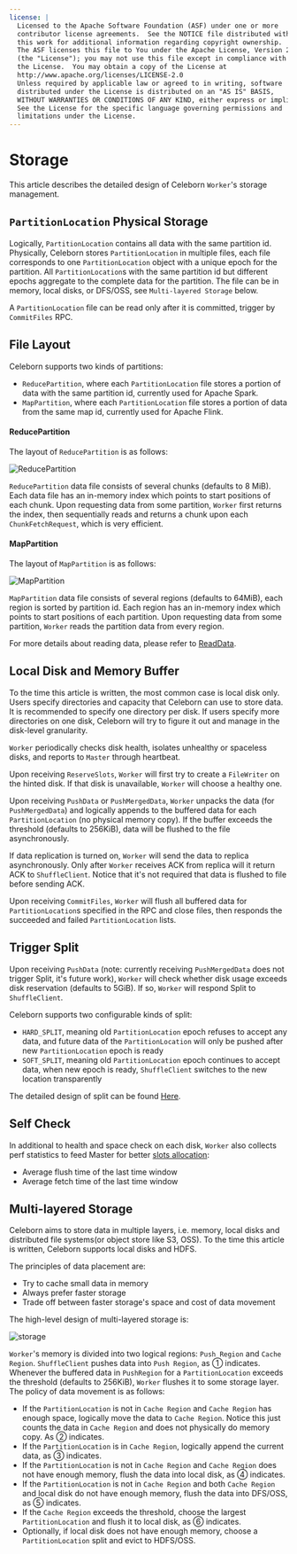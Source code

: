 ```yaml
---
license: |
  Licensed to the Apache Software Foundation (ASF) under one or more
  contributor license agreements.  See the NOTICE file distributed with
  this work for additional information regarding copyright ownership.
  The ASF licenses this file to You under the Apache License, Version 2.0
  (the "License"); you may not use this file except in compliance with
  the License.  You may obtain a copy of the License at
  http://www.apache.org/licenses/LICENSE-2.0
  Unless required by applicable law or agreed to in writing, software
  distributed under the License is distributed on an "AS IS" BASIS,
  WITHOUT WARRANTIES OR CONDITIONS OF ANY KIND, either express or implied.
  See the License for the specific language governing permissions and
  limitations under the License.
---
```


# Storage
This article describes the detailed design of Celeborn `Worker`'s storage management.

## `PartitionLocation` Physical Storage
Logically, `PartitionLocation` contains all data with the same partition id. Physically, Celeborn stores
`PartitionLocation` in multiple files, each file corresponds to one `PartitionLocation` object with a unique epoch
for the partition. All `PartitionLocation`s with the same partition id but different epochs aggregate to the complete 
data for the partition. The file can be in memory, local disks, or DFS/OSS, see `Multi-layered Storage` below.

A `PartitionLocation` file can be read only after it is committed, trigger by `CommitFiles` RPC.

## File Layout
Celeborn supports two kinds of partitions:

- `ReducePartition`, where each `PartitionLocation` file stores a portion of data with the same partition id,
  currently used for Apache Spark.
- `MapPartition`, where each `PartitionLocation` file stores a portion of data from the same map id, currently
  used for Apache Flink.

#### ReducePartition
The layout of `ReducePartition` is as follows:

![ReducePartition](../../assets/img/reducepartition.svg)

`ReducePartition` data file consists of several chunks (defaults to 8 MiB). Each data file has an in-memory index
which points to start positions of each chunk. Upon requesting data from some partition, `Worker` first returns the
index, then sequentially reads and returns a chunk upon each `ChunkFetchRequest`, which is very efficient.

#### MapPartition
The layout of `MapPartition` is as follows:

![MapPartition](../../assets/img/mappartition.svg)

`MapPartition` data file consists of several regions (defaults to 64MiB), each region is sorted by partition id.
Each region has an in-memory index which points to start positions of each partition. Upon requesting data from
some partition, `Worker` reads the partition data from every region.

For more details about reading data, please refer to [ReadData](../../developers/readdata).

## Local Disk and Memory Buffer
To the time this article is written, the most common case is local disk only. Users specify directories and
capacity that Celeborn can use to store data. It is recommended to specify one directory per disk. If users
specify more directories on one disk, Celeborn will try to figure it out and manage in the disk-level
granularity.

`Worker` periodically checks disk health, isolates unhealthy or spaceless disks, and reports to `Master`
through heartbeat.

Upon receiving `ReserveSlots`, `Worker` will first try to create a `FileWriter` on the hinted disk. If that disk is
unavailable, `Worker` will choose a healthy one.

Upon receiving `PushData` or `PushMergedData`, `Worker` unpacks the data (for `PushMergedData`) and logically appends
to the buffered data for each `PartitionLocation` (no physical memory copy). If the buffer exceeds the threshold
(defaults to 256KiB), data will be flushed to the file asynchronously.

If data replication is turned on, `Worker` will send the data to replica asynchronously. Only after `Worker`
receives ACK from replica will it return ACK to `ShuffleClient`. Notice that it's not required that data is flushed
to file before sending ACK.

Upon receiving `CommitFiles`, `Worker` will flush all buffered data for `PartitionLocation`s specified in
the RPC and close files, then responds the succeeded and failed `PartitionLocation` lists.

## Trigger Split
Upon receiving `PushData` (note: currently receiving `PushMergedData` does not trigger Split, it's future work),
`Worker` will check whether disk usage exceeds disk reservation (defaults to 5GiB). If so, `Worker` will respond
Split to `ShuffleClient`.

Celeborn supports two configurable kinds of split:

- `HARD_SPLIT`, meaning old `PartitionLocation` epoch refuses to accept any data, and future data of the
  `PartitionLocation` will only be pushed after new `PartitionLocation` epoch is ready
- `SOFT_SPLIT`, meaning old `PartitionLocation` epoch continues to accept data, when new epoch is ready, `ShuffleClient`
  switches to the new location transparently

The detailed design of split can be found [Here](../../developers/pushdata#split).

## Self Check
In additional to health and space check on each disk, `Worker` also collects perf statistics to feed Master for
better [slots allocation](../../developers/slotsallocation):

- Average flush time of the last time window
- Average fetch time of the last time window

## Multi-layered Storage
Celeborn aims to store data in multiple layers, i.e. memory, local disks and distributed file systems(or object store
like S3, OSS). To the time this article is written, Celeborn supports local disks and HDFS.

The principles of data placement are:

- Try to cache small data in memory
- Always prefer faster storage
- Trade off between faster storage's space and cost of data movement

The high-level design of multi-layered storage is:

![storage](../../assets/img/multilayer.svg)

`Worker`'s memory is divided into two logical regions: `Push Region` and `Cache Region`. `ShuffleClient` pushes data
into `Push Region`, as ① indicates. Whenever the buffered data in `PushRegion` for a `PartitionLocation` exceeds the
threshold (defaults to 256KiB), `Worker` flushes it to some storage layer. The policy of data movement is as follows:

- If the `PartitionLocation` is not in `Cache Region` and `Cache Region` has enough space, logically move the data
  to `Cache Region`. Notice this just counts the data in `Cache Region` and does not physically do memory copy. As ②
  indicates.
- If the `PartitionLocation` is in `Cache Region`, logically append the current data, as ③ indicates.
- If the `PartitionLocation` is not in `Cache Region` and `Cache Region` does not have enough memory,
  flush the data into local disk, as ④ indicates.
- If the `PartitionLocation` is not in `Cache Region` and both `Cache Region` and local disk do not have enough memory,
  flush the data into DFS/OSS, as ⑤ indicates.
- If the `Cache Region` exceeds the threshold, choose the largest `PartitionLocation` and flush it to local disk, as ⑥
  indicates.
- Optionally, if local disk does not have enough memory, choose a `PartitionLocation` split and evict to HDFS/OSS.
